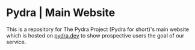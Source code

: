 # Pydra | Main Website
This is a repository for The Pydra Project (Pydra for short)'s main website which is hosted on [pydra.dev](https://pydra.dev) to show prospective users the goal of our service.

